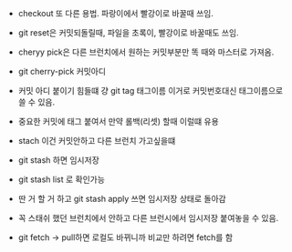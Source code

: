 - checkout 또 다른 용법. 파랑이에서 빨강이로 바꿀때 쓰임.
- git reset은 커밋되돌릴때, 파일을 초록이, 빨강이로 바꿀때도 쓰임.

- cheryy pick은 다른 브런치에서 원하는 커밋부분만 똑 때와 마스터로 가져옴.
- git cherry-pick 커밋아디
- 커밋 아디 붙이기 힘들떄 걍 git tag 태그이름 이거로 커밋번호대신 태그이름으로 쓸 수 있음.
- 중요한 커밋에 태그 붙여서 만약 롤백(리셋) 할때 이럴떄 유용
- stach 이건 커밋안하고 다른 브런치 가고싶을떄
- git stash 하면 임시저장
- git stash list 로 확인가능
- 딴 거 할 거 하고 git stash apply 쓰면 임시저장 상태로 돌아감
- 꼭 스태쉬 했던 브런치에서 안하고 다른 브런시에서 임시저장 붙여놓을 수 있음.
- git fetch -> pull하면 로컬도 바뀌니까 비교만 하려면 fetch를 함